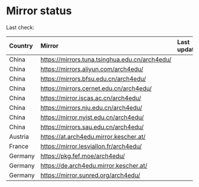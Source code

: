 <script src="./time.js"></script>
# Mirror status
Last check: <script type="text/javascript">localize(1710796636.6123185);</script>

|Country|Mirror|Last update|
|:------|:-----|:----------|
|China|https://mirrors.tuna.tsinghua.edu.cn/arch4edu/|<script type="text/javascript">localize(1710743550);</script>|
|China|https://mirrors.aliyun.com/arch4edu/|<script type="text/javascript">localize(1710743550);</script>|
|China|https://mirrors.bfsu.edu.cn/arch4edu/|<script type="text/javascript">localize(1710786591);</script>|
|China|https://mirrors.cernet.edu.cn/arch4edu/|<script type="text/javascript">localize(1710786591);</script>|
|China|https://mirror.iscas.ac.cn/arch4edu/|<script type="text/javascript">localize(1710743550);</script>|
|China|https://mirrors.nju.edu.cn/arch4edu/|<script type="text/javascript">localize(1710700032);</script>|
|China|https://mirror.nyist.edu.cn/arch4edu/|<script type="text/javascript">localize(1710786591);</script>|
|China|https://mirrors.sau.edu.cn/arch4edu/|<script type="text/javascript">localize(1710743550);</script>|
|Austria|https://at.arch4edu.mirror.kescher.at/|<script type="text/javascript">localize(1710786591);</script>|
|France|https://mirror.lesviallon.fr/arch4edu/|<script type="text/javascript">localize(1710786591);</script>|
|Germany|https://pkg.fef.moe/arch4edu/|<script type="text/javascript">localize(1710786591);</script>|
|Germany|https://de.arch4edu.mirror.kescher.at/|<script type="text/javascript">localize(1710786591);</script>|
|Germany|https://mirror.sunred.org/arch4edu/|<script type="text/javascript">localize(1710786591);</script>|

<script src="./tablefilter/tablefilter.js"></script>
<script src="./table.js"></script>